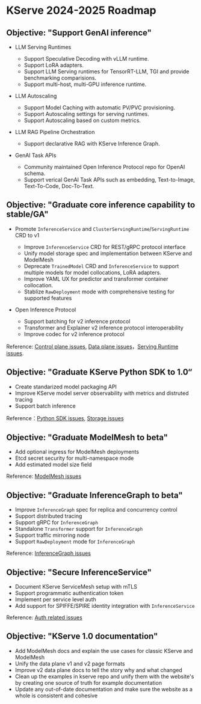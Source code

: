 # KServe 2024-2025 Roadmap
## Objective: "Support GenAI inference"
- LLM Serving Runtimes
   * Support Speculative Decoding with vLLM runtime.
   * Support LoRA adapters.
   * Support LLM Serving runtimes for TensorRT-LLM, TGI and provide benchmarking comparisions.
   * Support multi-host, multi-GPU inference runtime.

- LLM Autoscaling
   * Support Model Caching with automatic PV/PVC provisioning.
   * Support Autoscaling settings for serving runtimes.
   * Support Autoscaling based on custom metrics.

- LLM RAG Pipeline Orchestration
   * Support declarative RAG with KServe Inference Graph.

- GenAI Task APIs
   * Community maintained Open Inference Protocol repo for OpenAI schema.
   * Support verical GenAI Task APIs such as embedding, Text-to-Image, Text-To-Code, Doc-To-Text.

## Objective: "Graduate core inference capability to stable/GA"
- Promote `InferenceService` and `ClusterServingRuntime`/`ServingRuntime` CRD to v1
  * Improve `InferenceService` CRD for REST/gRPC protocol interface
  * Unify model storage spec and implementation between KServe and ModelMesh
  * Deprecate `TrainedModel` CRD and `InferenceService` to support multiple models for model collocations, LoRA adapters.
  * Improve YAML UX for predictor and transformer container collocation.
  * Stablize `RawDeployment` mode with comprehensive testing for supported features
 
- Open Inference Protocol 
  * Support batching for v2 inference protocol
  * Transformer and Explainer v2 inference protocol interoperability
  * Improve codec for v2 inference protocol

Reference: [Control plane issues](https://github.com/kserve/kserve/issues?q=is%3Aissue+is%3Aopen+label%3Akserve%2Fcontrol-plane), [Data plane issues](https://github.com/kserve/kserve/issues?q=is%3Aissue+is%3Aopen+label%3Akfserving%2Fdata-plane)，[Serving Runtime issues](https://github.com/kserve/kserve/issues?q=is%3Aissue+is%3Aopen+label%3Akserve%2Fservingruntime).

## Objective: "Graduate KServe Python SDK to 1.0“

- Create standarized model packaging API
- Improve KServe model server observability with metrics and distruted tracing
- Support batch inference

Reference：[Python SDK issues](https://github.com/kserve/kserve/issues?q=is%3Aissue+is%3Aopen+label%3Akserve%2Fsdk), [Storage issues](https://github.com/kserve/kserve/issues?q=is%3Aissue+is%3Aopen+label%3Akfserving%2Fstorage)

## Objective: "Graduate ModelMesh to beta"
- Add optional ingress for ModelMesh deployments
- Etcd secret security for multi-namespace mode
- Add estimated model size field

Reference: [ModelMesh issues](https://github.com/kserve/modelmesh-serving/issues?page=1&q=is%3Aissue+is%3Aopen)

## Objective: "Graduate InferenceGraph to beta"
- Improve `InferenceGraph` spec for replica and concurrency control
- Support distributed tracing
- Support gRPC for `InferenceGraph`
- Standalone `Transformer` support for `InferenceGraph`
- Support traffic mirroring node
- Support `RawDeployment` mode for `InferenceGraph`

Reference: [InferenceGraph issues](https://github.com/kserve/kserve/issues?q=is%3Aissue+is%3Aopen+label%3Akserve%2Finference_graph)

## Objective: "Secure InferenceService"
- Document KServe ServiceMesh setup with mTLS
- Support programmatic authentication token
- Implement per service level auth
- Add support for SPIFFE/SPIRE identity integration with `InferenceService`

Reference: [Auth related issues](https://github.com/kserve/kserve/issues?q=is%3Aissue+is%3Aopen+label%3Akserve%2Fauth)

## Objective: "KServe 1.0 documentation"
- Add ModelMesh docs and explain the use cases for classic KServe and ModelMesh
- Unify the data plane v1 and v2 page formats
- Improve v2 data plane docs to tell the story why and what changed
- Clean up the examples in kserve repo and unify them with the website's by creating one source of truth for example documentation
- Update any out-of-date documentation and make sure the website as a whole is consistent and cohesive
